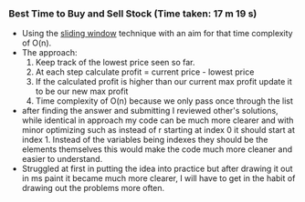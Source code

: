 ### Best Time to Buy and Sell Stock (Time taken: 17 m 19 s)
- Using the [sliding window](https://www.geeksforgeeks.org/window-sliding-technique/) technique with an aim for that time complexity of O(n).
- The approach:
  1. Keep track of the lowest price seen so far.
  2. At each step calculate profit = current price - lowest price
  3. If the calculated profit is higher than our current max profit update it to be our new max profit
  4. Time complexity of O(n) because we only pass once through the list
- after finding the answer and submitting I reviewed other's solutions, while identical in approach my code can be much more clearer and with minor optimizing such as instead of r starting at index 0 it should start at index 1. Instead of the variables being indexes they should be the elements themselves this would make the code much more cleaner and easier to understand.
- Struggled at first in putting the idea into practice but after drawing it out in ms paint it became much more clearer, I will have to get in the habit of drawing out the problems more often.